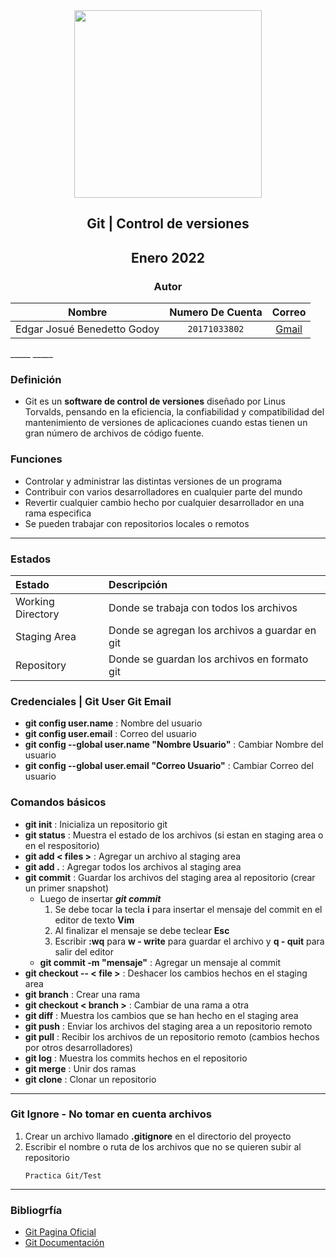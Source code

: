 <div align="center">
    <img src="https://upload.wikimedia.org/wikipedia/commons/thumb/3/3f/Git_icon.svg/1024px-Git_icon.svg.png" width="300px"> </img> 
    
<!-- Encabezado -->
## Git | Control de versiones
## Enero 2022
### Autor 


| Nombre | Numero De Cuenta | Correo |
|:-------------:| :-----:|:-----:|
| Edgar Josué Benedetto Godoy | `20171033802` | [Gmail](mailto:ejbg597@gmail.com) |

</div>
_____
_____

### Definición
* Git es un **software de control de versiones** diseñado por Linus Torvalds, pensando en la eficiencia, la confiabilidad y compatibilidad del mantenimiento de versiones de aplicaciones cuando estas tienen un gran número de archivos de código fuente.

### Funciones
* Controlar y administrar las distintas versiones de un programa
* Contribuir con varios desarrolladores en cualquier parte del mundo
* Revertir cualquier cambio hecho por cualquier desarrollador en una rama especifica
* Se pueden trabajar con repositorios locales o remotos
  
_____
### Estados 
| Estado | Descripción |
|:-------|:------------|
|Working Directory |Donde se trabaja con todos los archivos|
|Staging Area|Donde se agregan los archivos a guardar en git|
|Repository|Donde se guardan los archivos en formato git| 

### Credenciales | Git User Git Email
* **git config user.name** : Nombre del usuario
* **git config user.email** : Correo del usuario
* **git config --global user.name "Nombre Usuario"** : Cambiar Nombre del usuario
* **git config --global user.email "Correo Usuario"** : Cambiar Correo del usuario
### Comandos básicos
* **git init** : Inicializa un repositorio git
* **git status** : Muestra el estado de los archivos (si estan en staging area o en el respositorio)
* **git add < files >** : Agregar un archivo al staging area
* **git add .** : Agregar todos los archivos al staging area
* **git commit** : Guardar los archivos del staging area al repositorio (crear un primer snapshot)
  * Luego de insertar ***git commit*** 
    1. Se debe tocar la tecla **i** para insertar el mensaje del commit en el editor de texto **Vim**
    2. Al finalizar el mensaje se debe teclear **Esc** 
    3. Escribir **:wq** para **w - write** para guardar el archivo y **q - quit** para salir del editor 
  * **git commit -m "mensaje"** : Agregar un mensaje al commit
* **git checkout -- < file >** : Deshacer los cambios hechos en el staging area
* **git branch** : Crear una rama
* **git checkout < branch >** : Cambiar de una rama a otra
* **git diff** : Muestra los cambios que se han hecho en el staging area
* **git push** : Enviar los archivos del staging area a un repositorio remoto
* **git pull** : Recibir los archivos de un repositorio remoto (cambios hechos por otros desarrolladores)
* **git log** : Muestra los commits hechos en el repositorio
* **git merge** : Unir dos ramas
* **git clone** : Clonar un repositorio

_____


### Git Ignore - No tomar en cuenta archivos
1. Crear un archivo llamado **.gitignore** en el directorio del proyecto
2. Escribir el nombre o ruta de los archivos que no se quieren subir al repositorio
    ```
    Practica Git/Test
    ```
_____
### Bibliogrfía
* [Git Pagina Oficial](https://git-scm.com/)
* [Git Documentación](https://git-scm.com/docs)
